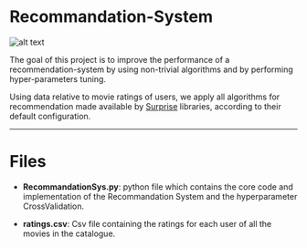 # Recommandation-System

![alt text](https://miro.medium.com/max/1000/1*kjouN-zV6BgpmCl5SnEjGQ.jpeg)

The goal of this project is to improve the performance of a recommendation-system by using non-trivial algorithms and by performing hyper-parameters tuning.

Using data relative to movie ratings of users, we apply all algorithms for recommendation made available by [Surprise](http://surpriselib.com/) libraries, according to their default configuration.

____

# Files

* **RecommandationSys.py**: python file which contains the core code and implementation of the Recommandation System and the hyperparameter CrossValidation.

* **ratings.csv**: Csv file containing the ratings for each user of all the movies in the catalogue.
